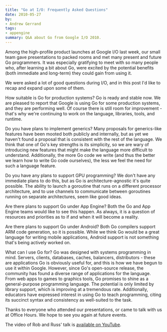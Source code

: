 ```yaml
---
title: "Go at I/O: Frequently Asked Questions"
date: 2010-05-27
by:
- Andrew Gerrand
tags:
- appengine
summary: Q&A about Go from Google I/O 2010.
---
```



Among the high-profile product launches at Google I/O last week,
our small team gave presentations to packed rooms and met many present and
future Go programmers.
It was especially gratifying to meet with so many people who,
after learning a bit about Go, were excited by the potential benefits (both
immediate and long-term) they could gain from using it.

We were asked a lot of good questions during I/O, and in this post I'd like to recap and expand upon some of them.

How suitable is Go for production systems?
Go is ready and stable now. We are pleased to report that Google is using
Go for some production systems,
and they are performing well.
Of course there is still room for improvement - that's why we're continuing
to work on the language,
libraries, tools, and runtime.

Do you have plans to implement generics?
Many proposals for generics-like features have been mooted both publicly and internally,
but as yet we haven't found a proposal that is consistent with the rest of the language.
We think that one of Go's key strengths is its simplicity,
so we are wary of introducing new features that might make the language
more difficult to understand.
Additionally, the more Go code we write (and thus the better we learn how
to write Go code ourselves),
the less we feel the need for such a language feature.

Do you have any plans to support GPU programming?
We don't have any immediate plans to do this,
but as Go is architecture-agnostic it's quite possible.
The ability to launch a goroutine that runs on a different processor architecture,
and to use channels to communicate between goroutines running on separate architectures,
seem like good ideas.

Are there plans to support Go under App Engine?
Both the Go and App Engine teams would like to see this happen.
As always, it is a question of resources and priorities as to if and when
it will become a reality.

Are there plans to support Go under Android?
Both Go compilers support ARM code generation, so it is possible.
While we think Go would be a great language for writing mobile applications,
Android support is not something that's being actively worked on.

What can I use Go for?
Go was designed with systems programming in mind.
Servers, clients, databases, caches, balancers,
distributors - these are applications Go is obviously useful for,
and  this is how we have begun to use it within Google.
However, since Go's open-source release, the community has found a diverse
range of applications for the language.
From web apps to games to graphics tools,
Go promises to shine as a general-purpose programming language.
The potential is only limited by library support,
which is improving at a tremendous rate.
Additionally, educators have expressed interest in using Go to teach programming,
citing its succinct syntax and consistency as well-suited to the task.

Thanks to everyone who attended our presentations,
or came to talk with us at Office Hours.
We hope to see you again at future events.

The video of Rob and Russ' talk is [available on YouTube](https://youtu.be/jgVhBThJdXc).
